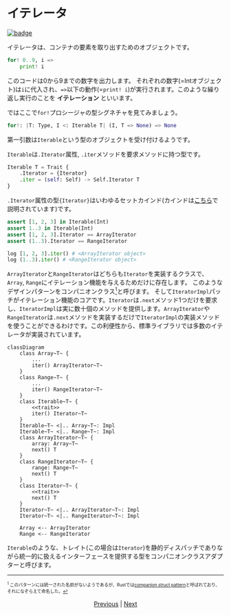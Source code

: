 # イテレータ

[![badge](https://img.shields.io/endpoint.svg?url=https%3A%2F%2Fgezf7g7pd5.execute-api.ap-northeast-1.amazonaws.com%2Fdefault%2Fsource_up_to_date%3Fowner%3Derg-lang%26repos%3Derg%26ref%3Dmain%26path%3Ddoc/EN/syntax/16_iterator.md%26commit_hash%3D14657486719a134f494e107774ac8f9d5a63f083)](https://gezf7g7pd5.execute-api.ap-northeast-1.amazonaws.com/default/source_up_to_date?owner=erg-lang&repos=erg&ref=main&path=doc/EN/syntax/16_iterator.md&commit_hash=14657486719a134f494e107774ac8f9d5a63f083)

イテレータは、コンテナの要素を取り出すためのオブジェクトです。

```python
for! 0..9, i =>
    print! i
```

このコードは0から9までの数字を出力します。
それぞれの数字(=Intオブジェクト)は`i`に代入され、`=>`以下の動作(=`print! i`)が実行されます。このような繰り返し実行のことを __イテレーション__ といいます。

ではここで`for!`プロシージャの型シグネチャを見てみましょう。

```python
for!: |T: Type, I <: Iterable T| (I, T => None) => None
```

第一引数は`Iterable`という型のオブジェクトを受け付けるようです。

`Iterable`は`.Iterator`属性, `.iter`メソッドを要求メソッドに持つ型です。

```python
Iterable T = Trait {
    .Iterator = {Iterator}
    .iter = (self: Self) -> Self.Iterator T
}
```

`.Iterator`属性の型`{Iterator}`はいわゆるセットカインド(カインドは[こちら](./type/advanced/kind.md)で説明されています)です。

```python
assert [1, 2, 3] in Iterable(Int)
assert 1..3 in Iterable(Int)
assert [1, 2, 3].Iterator == ArrayIterator
assert (1..3).Iterator == RangeIterator

log [1, 2, 3].iter() # <ArrayIterator object>
log (1..3).iter() # <RangeIterator object>
```

`ArrayIterator`と`RangeIterator`はどちらも`Iterator`を実装するクラスで、`Array`, `Range`にイテレーション機能を与えるためだけに存在します。
このようなデザインパターンをコンパニオンクラス[<sup id="f1">1</sup>](#1)と呼びます。
そして`IteratorImpl`パッチがイテレーション機能のコアです。`Iterator`は`.next`メソッド1つだけを要求し、`IteratorImpl`は実に数十個のメソッドを提供します。`ArrayIterator`や`RangeIterator`は`.next`メソッドを実装するだけで`IteratorImpl`の実装メソッドを使うことができるわけです。この利便性から、標準ライブラリでは多数のイテレータが実装されています。

```mermaid
classDiagram
    class Array~T~ {
        ...
        iter() ArrayIterator~T~
    }
    class Range~T~ {
        ...
        iter() RangeIterator~T~
    }
    class Iterable~T~ {
        <<trait>>
        iter() Iterator~T~
    }
    Iterable~T~ <|.. Array~T~: Impl
    Iterable~T~ <|.. Range~T~: Impl
    class ArrayIterator~T~ {
        array: Array~T~
        next() T
    }
    class RangeIterator~T~ {
        range: Range~T~
        next() T
    }
    class Iterator~T~ {
        <<trait>>
        next() T
    }
    Iterator~T~ <|.. ArrayIterator~T~: Impl
    Iterator~T~ <|.. RangeIterator~T~: Impl

    Array <-- ArrayIterator
    Range <-- RangeIterator
```

`Iterable`のような、トレイト(この場合は`Iterator`)を静的ディスパッチでありながら統一的に扱えるインターフェースを提供する型をコンパニオンクラスアダプターと呼びます。

---

<span id="1" style="font-size:x-small"><sup>1</sup> このパターンには統一された名前がないようであるが、Rustでは[companion struct pattern](https://gist.github.com/qnighy/be99c2ece6f3f4b1248608a04e104b38#:~:text=%E3%82%8F%E3%82%8C%E3%81%A6%E3%81%84%E3%82%8B%E3%80%82-,companion%20struct,-%E3%83%A1%E3%82%BD%E3%83%83%E3%83%89%E3%81%A8%E3%80%81%E3%81%9D%E3%81%AE)と呼ばれており、それになぞらえて命名した。[↩](#f1) </span>

<p align='center'>
    <a href='./15_type.md'>Previous</a> | <a href='./17_mutability.md'>Next</a>
</p>
